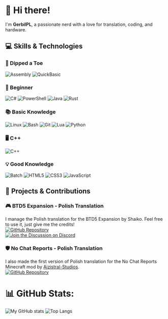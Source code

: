 # 👋 Hi there!

I'm **GerbilPL**, a passionate nerd with a love for translation, coding, and hardware.

## 💻 Skills & Technologies

### 🌱 Dipped a Toe
![Assembly](https://img.shields.io/badge/Assembly-000000?style=for-the-badge&logo=assembly&logoColor=white)
![QuickBasic](https://img.shields.io/badge/QuickBasic-9933CC?style=for-the-badge&logo=basic&logoColor=white)

### 🐣 Beginner
![C#](https://img.shields.io/badge/C%23-239120?style=for-the-badge&logo=c-sharp&logoColor=white)
![PowerShell](https://img.shields.io/badge/PowerShell-5391FE?style=for-the-badge&logo=powershell&logoColor=white)
![Java](https://img.shields.io/badge/java-%23ED8B00.svg?style=for-the-badge&logo=openjdk&logoColor=white)
![Rust](https://img.shields.io/badge/Rust-000000?style=for-the-badge&logo=rust&logoColor=orange)

### 📚 Basic Knowledge
![Linux](https://img.shields.io/badge/Linux-FCC624?style=for-the-badge&logo=linux&logoColor=black)
![Bash](https://img.shields.io/badge/Bash-4EAA25?style=for-the-badge&logo=gnu-bash&logoColor=white)
![Git](https://img.shields.io/badge/git-grey?style=for-the-badge&logo=git)
![Lua](https://img.shields.io/badge/Lua-2C2D72?style=for-the-badge&logo=lua&logoColor=white)
![Python](https://img.shields.io/badge/Python-3776AB?style=for-the-badge&logo=python&logoColor=white)

### 🖥️ C++
![C++](https://img.shields.io/badge/C++-00599C?style=for-the-badge&logo=c%2B%2B&logoColor=white)

### 💡 Good Knowledge
![Batch](https://img.shields.io/badge/Batch-4D4D4D?style=for-the-badge&logo=batch&logoColor=white)
![HTML5](https://img.shields.io/badge/HTML5-E34F26?style=for-the-badge&logo=html5&logoColor=white)
![CSS3](https://img.shields.io/badge/CSS3-1572B6?style=for-the-badge&logo=css3&logoColor=white)
![JavaScript](https://img.shields.io/badge/JavaScript-F7DF1E?style=for-the-badge&logo=javascript&logoColor=black)


## 🚀 Projects & Contributions

### 🎮 BTD5 Expansion - Polish Translation
I manage the Polish translation for the BTD5 Expansion by Shaiko. Feel free to use it, just give me the credits!  
[![GitHub Repository](https://img.shields.io/badge/Repository-181717?style=for-the-badge&logo=github&logoColor=white)](https://github.com/GerbilPL/BTD5EPL)  
[![Join the Discussion on Discord](https://img.shields.io/badge/Discord-7289DA?style=for-the-badge&logo=discord&logoColor=white)](https://discord.gg/jk8kHD9bmz)

### 🛡️ No Chat Reports - Polish Translation
I also made the first version of Polish translation for the No Chat Reports Minecraft mod by [Aizistral-Studios](https://github.com/Aizistral-Studios).  
[![GitHub Repository](https://img.shields.io/badge/Repository-181717?style=for-the-badge&logo=github&logoColor=white)](https://github.com/Aizistral-Studios/No-Chat-Reports)

# 📊 GitHub Stats:
![My GitHub stats](https://github-readme-stats.vercel.app/api?username=GerbilPL&show_icons=true&theme=radical)
![Top Langs](https://github-readme-stats.vercel.app/api/top-langs/?username=GerbilPL&layout=pie&hide=xml)
